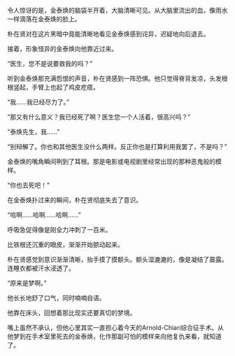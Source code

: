 令人惊讶的是，金泰焕的脑袋半开着，大脑清晰可见。从大脑里流出的血，像雨水一样滴落在金泰焕的脸上。

朴在贤对在这片黑暗中竟能清晰地看见金泰焕感到诧异，迟疑地向后退去。

接着，形象怪异的金泰焕向他靠近过来。

“医生，您不是说要救我的吗？”

听到金泰焕那充满怨恨的声音，朴在贤感到一阵恐惧。他只觉得脊背发凉，头发根根竖起，手臂上也起了鸡皮疙瘩。

“我……我已经尽力了。”

“那又有什么意义？我已经死了啊？医生您一个人活着，很高兴吗？”

“泰焕先生，我……”

“别辩解了。你也和其他医生没什么两样。反正你也是打算利用我罢了，不是吗？”

金泰焕的嘴角瞬间咧到了耳根。那是电影或电视剧里经常出现的那种恶鬼般的模样。

“你也去死吧！”

在金泰焕扑过来的瞬间，朴在贤彻底失去了意识。

“哈啊……哈啊……哈啊……”

呼吸急促得像是刚全力冲刺了一百米。

比铁根还沉重的眼皮，渐渐开始颤动起来。

朴在贤感觉到意识渐渐清晰，抬手摸了摸额头。额头湿漉漉的，像是凝结了晨露。连睡衣都被汗水浸透了。

“原来是梦啊。”

他长长地舒了口气，同时喃喃自语。

他靠在床头，回想着那比现实还要真切的梦境。

嘴上虽然不承认，但他心里其实一直担心着今天的Arnold-Chiari综合征手术。从他梦到在手术室里死去的金泰焕，化作那副可怕的模样来向他复仇来看，就知道了。